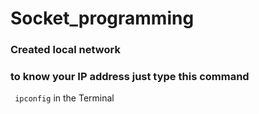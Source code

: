 # Socket_programming
### Created local network
### to know your IP address just type this command
` ipconfig` in the Terminal
